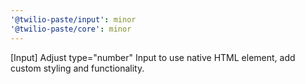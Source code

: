 ```yaml
---
'@twilio-paste/input': minor
'@twilio-paste/core': minor
---
```


[Input] Adjust type="number" Input to use native HTML element, add custom styling and functionality.
